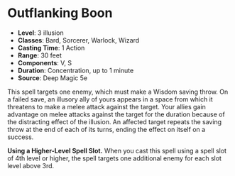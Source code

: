 # Outflanking Boon

- **Level**: 3 illusion
- **Classes**: Bard, Sorcerer, Warlock, Wizard
- **Casting Time**: 1 Action
- **Range**: 30 feet
- **Components**: V, S
- **Duration**: Concentration, up to 1 minute
- **Source**: Deep Magic 5e

This spell targets one enemy, which must make a Wisdom saving throw. On a failed save, an illusory ally of yours appears in a space from which it threatens to make a melee attack against the target. Your allies gain advantage on melee attacks against the target for the duration because of the distracting effect of the illusion. An affected target repeats the saving throw at the end of each of its turns, ending the effect on itself on a success.

**Using a Higher-Level Spell Slot.** When you cast this spell using a spell slot of 4th level or higher, the spell targets one additional enemy for each slot level above 3rd.
